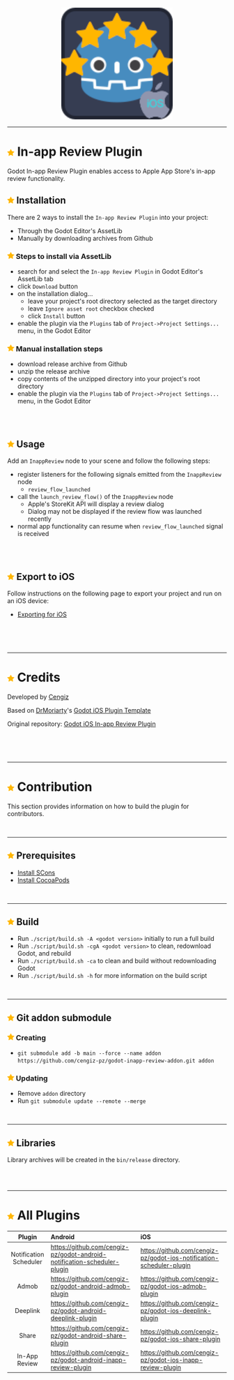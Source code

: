 <p align="center">
  <img width="256" height="256" src="demo/inappreview.png">
</p>

---
# ![](addon/icon.png?raw=true) In-app Review Plugin
Godot In-app Review Plugin enables access to Apple App Store's in-app review functionality.

## ![](addon/icon.png?raw=true) Installation
There are 2 ways to install the `In-app Review Plugin` into your project:
- Through the Godot Editor's AssetLib
- Manually by downloading archives from Github

### ![](addon/icon.png?raw=true) Steps to install via AssetLib
- search for and select the `In-app Review Plugin` in Godot Editor's AssetLib tab
- click `Download` button
- on the installation dialog...
  - leave your project's root directory selected as the target directory
  - leave `Ignore asset root` checkbox checked
  - click `Install` button
- enable the plugin via the `Plugins` tab of `Project->Project Settings...` menu, in the Godot Editor

### ![](addon/icon.png?raw=true) Manual installation steps
- download release archive from Github
- unzip the release archive
- copy contents of the unzipped directory into your project's root directory
- enable the plugin via the `Plugins` tab of `Project->Project Settings...` menu, in the Godot Editor

<br/><br/>

## ![](addon/icon.png?raw=true) Usage
Add an `InappReview` node to your scene and follow the following steps:
- register listeners for the following signals emitted from the `InappReview` node
	- `review_flow_launched`
- call the `launch_review_flow()` of the `InappReview` node
	- Apple's StoreKit API will display a review dialog
	- Dialog may not be displayed if the review flow was launched recently
- normal app functionality can resume when `review_flow_launched` signal is received

<br/><br/>

## ![](addon/icon.png?raw=true) Export to iOS
Follow instructions on the following page to export your project and run on an iOS device:
- [Exporting for iOS](https://docs.godotengine.org/en/stable/tutorials/export/exporting_for_ios.html)

<br/><br/><br/>

---
# ![](addon/icon.png?raw=true) Credits
Developed by [Cengiz](https://github.com/cengiz-pz)

Based on [DrMoriarty](https://github.com/DrMoriarty)'s [Godot iOS Plugin Template](https://github.com/DrMoriarty/godot_ios_plugin_template)

Original repository: [Godot iOS In-app Review Plugin](https://github.com/cengiz-pz/godot-ios-inapp-review-plugin)

<br/><br/><br/>


___

# ![](addon/icon.png?raw=true) Contribution

This section provides information on how to build the plugin for contributors.

<br/>

___

## ![](addon/icon.png?raw=true) Prerequisites

- [Install SCons](https://scons.org/doc/production/HTML/scons-user/ch01s02.html)
- [Install CocoaPods](https://guides.cocoapods.org/using/getting-started.html)

<br/>

___

## ![](addon/icon.png?raw=true) Build

- Run `./script/build.sh -A <godot version>` initially to run a full build
- Run `./script/build.sh -cgA <godot version>` to clean, redownload Godot, and rebuild
- Run `./script/build.sh -ca` to clean and build without redownloading Godot
- Run `./script/build.sh -h` for more information on the build script

<br/>

___

## ![](addon/icon.png?raw=true) Git addon submodule


### ![](addon/icon.png?raw=true) Creating

- `git submodule add -b main --force --name addon https://github.com/cengiz-pz/godot-inapp-review-addon.git addon`


### ![](addon/icon.png?raw=true) Updating

- Remove `addon` directory
- Run `git submodule update --remote --merge`

<br/>

___

## ![](addon/icon.png?raw=true) Libraries

Library archives will be created in the `bin/release` directory.

<br/><br/>

---
# ![](addon/icon.png?raw=true) All Plugins

| Plugin | Android | iOS |
| :---: | :--- | :--- |
| Notification Scheduler | https://github.com/cengiz-pz/godot-android-notification-scheduler-plugin | https://github.com/cengiz-pz/godot-ios-notification-scheduler-plugin |
| Admob | https://github.com/cengiz-pz/godot-android-admob-plugin | https://github.com/cengiz-pz/godot-ios-admob-plugin |
| Deeplink | https://github.com/cengiz-pz/godot-android-deeplink-plugin | https://github.com/cengiz-pz/godot-ios-deeplink-plugin |
| Share | https://github.com/cengiz-pz/godot-android-share-plugin | https://github.com/cengiz-pz/godot-ios-share-plugin |
| In-App Review | https://github.com/cengiz-pz/godot-android-inapp-review-plugin | https://github.com/cengiz-pz/godot-ios-inapp-review-plugin |
